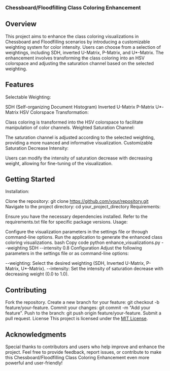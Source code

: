 ### Chessboard/Floodfilling Class Coloring Enhancement
## Overview
This project aims to enhance the class coloring visualizations in Chessboard and Floodfilling scenarios by introducing a customizable weighting system for color intensity. Users can choose from a selection of weightings, including SDH, inverted U-Matrix, P-Matrix, and U*-Matrix. The enhancement involves transforming the class coloring into an HSV colorspace and adjusting the saturation channel based on the selected weighting.

## Features
Selectable Weighting:

SDH (Self-organizing Document Histogram)
Inverted U-Matrix
P-Matrix
U*-Matrix
HSV Colorspace Transformation:

Class coloring is transformed into the HSV colorspace to facilitate manipulation of color channels.
Weighted Saturation Channel:

The saturation channel is adjusted according to the selected weighting, providing a more nuanced and informative visualization.
Customizable Saturation Decrease Intensity:

Users can modify the intensity of saturation decrease with decreasing weight, allowing for fine-tuning of the visualization.
## Getting Started
Installation:

Clone the repository: git clone https://github.com/your/repository.git
Navigate to the project directory: cd your_project_directory
Requirements:

Ensure you have the necessary dependencies installed.
Refer to the requirements.txt file for specific package versions.
Usage:

Configure the visualization parameters in the settings file or through command-line options.
Run the application to generate the enhanced class coloring visualizations.
bash
Copy code
python enhance_visualizations.py --weighting SDH --intensity 0.8
Configuration
Adjust the following parameters in the settings file or as command-line options:

--weighting: Select the desired weighting (SDH, Inverted U-Matrix, P-Matrix, U*-Matrix).
--intensity: Set the intensity of saturation decrease with decreasing weight (0.0 to 1.0).
## Contributing
Fork the repository.
Create a new branch for your feature: git checkout -b feature/your-feature.
Commit your changes: git commit -m "Add your feature".
Push to the branch: git push origin feature/your-feature.
Submit a pull request.
License
This project is licensed under the [MIT License](https://chat.openai.com/c/LICENSE.md).

## Acknowledgments
Special thanks to contributors and users who help improve and enhance the project.
Feel free to provide feedback, report issues, or contribute to make this Chessboard/Floodfilling Class Coloring Enhancement even more powerful and user-friendly!
